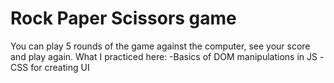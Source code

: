 # Rock Paper Scissors game

You can play 5 rounds of the game against the computer, see your score and play again.
What I practiced here:
-Basics of DOM manipulations in JS
-CSS for creating UI 
